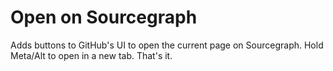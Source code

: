 # Open on Sourcegraph

Adds buttons to GitHub's UI to open the current page on Sourcegraph. Hold
Meta/Alt to open in a new tab. That's it.
